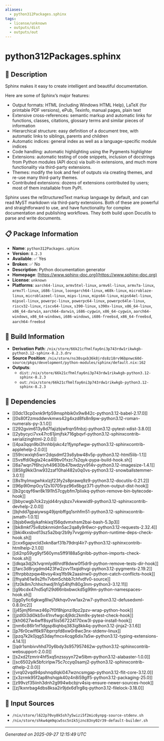 ```yaml
---
aliases:
  - python312Packages.sphinx
tags:
  - license/unknown
  - outputs/dist
  - outputs/out
---
```


# python312Packages.sphinx

## 📝 Description

Sphinx makes it easy to create intelligent and beautiful documentation.

Here are some of Sphinx’s major features:
- Output formats: HTML (including Windows HTML Help), LaTeX (for printable
  PDF versions), ePub, Texinfo, manual pages, plain text
- Extensive cross-references: semantic markup and automatic links for
  functions, classes, citations, glossary terms and similar pieces of
  information
- Hierarchical structure: easy definition of a document tree, with
  automatic links to siblings, parents and children
- Automatic indices: general index as well as a language-specific module
  indices
- Code handling: automatic highlighting using the Pygments highlighter
- Extensions: automatic testing of code snippets, inclusion of docstrings
  from Python modules (API docs) via built-in extensions, and much more
  functionality via third-party extensions.
- Themes: modify the look and feel of outputs via creating themes, and
  re-use many third-party themes.
- Contributed extensions: dozens of extensions contributed by users; most
  of them installable from PyPI.

Sphinx uses the reStructuredText markup language by default, and can read
MyST markdown via third-party extensions. Both of these are powerful and
straightforward to use, and have functionality for complex documentation
and publishing workflows. They both build upon Docutils to parse and write
documents.


## 📋 Package Information

- **Name**: `python312Packages.sphinx`
- **Version**: `8.2.3`
- **Available**: ✅ Yes
- **Broken**: ✅ No
- **Description**: Python documentation generator
- **Homepage**: [https://www.sphinx-doc.org](https://www.sphinx-doc.org)
- **License**: `unknown`
- **Platforms**: `aarch64-linux`, `armv5tel-linux`, `armv6l-linux`, `armv7a-linux`, `armv7l-linux`, `i686-linux`, `loongarch64-linux`, `m68k-linux`, `microblaze-linux`, `microblazeel-linux`, `mips-linux`, `mips64-linux`, `mips64el-linux`, `mipsel-linux`, `powerpc-linux`, `powerpc64-linux`, `powerpc64le-linux`, `riscv32-linux`, `riscv64-linux`, `s390-linux`, `s390x-linux`, `x86_64-linux`, `x86_64-darwin`, `aarch64-darwin`, `i686-cygwin`, `x86_64-cygwin`, `aarch64-windows`, `x86_64-windows`, `i686-windows`, `i686-freebsd`, `x86_64-freebsd`, `aarch64-freebsd`

## 🔧 Build Information

- **Derivation Path**: `/nix/store/66k21cfhmlfay6ni3p743rdw1rikwkgb-python3.12-sphinx-8.2.3.drv`
- **Source Position**: `/nix/store/ns30sqxb36k8jrds8z18rv96bpnwc60d-source/pkgs/development/python-modules/sphinx/default.nix:162`
- **Outputs**:
  - `dist`:  `/nix/store/66k21cfhmlfay6ni3p743rdw1rikwkgb-python3.12-sphinx-8.2.3`
  - `out`:  `/nix/store/66k21cfhmlfay6ni3p743rdw1rikwkgb-python3.12-sphinx-8.2.3`

## 🔗 Dependencies

- [[0dc13cp0xnk9rfp59msphbik0x9w842c-python3.12-babel-2.17.0]]
- [[0s80f2zmsddwvkmws42g4xzd8fs8n9pw-python3.12-roman-numerals-py-3.1.0]]
- [[292gvim613y8d7fajizbjwfrqn5fnbzj-python3.12-pytest-xdist-3.8.0]]
- [[2ybycyci7vx47rc61jimjfsk716gbqvf-python3.12-sphinxcontrib-serializinghtml-2.0.0]]
- [[4pa3qqn9bi3hnhbljskc4z1fjynpfwgw-python3.12-sphinxcontrib-applehelp-2.0.0]]
- [[59rcwxlqh5wrr2dqsdmf23s6ybw48v5p-python3.12-html5lib-1.1]]
- [[5vsffdi0kgla24ca4l9bv0fxzc7s2qyk-pypa-build-hook.sh]]
- [[6a7wqn7f6hcjvh49630b47bwdzyv914v-python3.12-imagesize-1.4.1]]
- [[85llg9kkl3nw932zaf10hal482s0q0vs-python3.12-snowballstemmer-3.0.1]]
- [[8s1hylmxgwhkxlzjf23fy2s8prawq9z9-python3.12-docutils-0.21.2]]
- [[96p9l0mp0cy12s10705rpz96x6bgz371-python-output-dist-hook]]
- [[b2gcqyf6wr8k19l1h57cgybfm7plixkq-python-remove-bin-bytecode-hook]]
- [[bbycwgb7ck2zyjd44rysjbzx7vkwwid9-python3.12-sphinxcontrib-devhelp-2.0.0]]
- [[bjhdd7gpaiywsg49jqnbffgq1snhfm51-python3.12-sphinxcontrib-jsmath-1.0.1]]
- [[bjsb6wdjykafnkixq156qdvmxhsm2bai-bash-5.3p3]]
- [[bk8mkf75v8zbknmidm5ac2qa8y9r6wcr-python3.12-requests-2.32.4]]
- [[bki4kxsbvd13sz5a2bqr2b9y7vvgpmiy-python-runtime-deps-check-hook.sh]]
- [[cxx6gapvcld3xkn8arf31b79drql4ir7-python3.12-sphinxcontrib-htmlhelp-2.1.0]]
- [[di2np59yg9yf560yms5ff9188a5gnlbb-python-imports-check-hook.sh]]
- [[dkqa3dj2k1vqrmlyd6hrdf8dww0f5dr9-python-remove-tests-dir-hook]]
- [[farc3d8rygdmd423fw2zvv11xqidhvgi-python3.12-pygments-2.19.2]]
- [[fhrpbbzpqw4bvsy4ixq1fb9k2aaslnw0-python-catch-conflicts-hook]]
- [[fhyah61w9s2flv7vbm5chbb7chfvdfv0-source]]
- [[fz0k8m7chhichwdj1h1g54hjfh80g3nm-python3-3.12.11]]
- [[g9bcdx47nd5qfi29d66nbxbwckd5g99m-python-namespaces-hook.sh]]
- [[gg0yfic6gkwg8lwj7dkhqv0vw1ax2rw7-python3.12-defusedxml-0.8.0rc2]]
- [[j45jmjf6mwz46p7f0f8hjpnzi9pz2pzv-wrap-python-hook]]
- [[jzdl0i3di0kb5v41nvfwgc4j9dc2km9x-pytest-check-hook]]
- [[kh0627w4wff8syd1iis567224170xw3l-pypa-install-hook]]
- [[nm6c86lr1nf1dgsp8iqhbq383ig8kk4q-python3.12-jinja2-3.1.6]]
- [[p76r0cwlf6k97ibprrpfd8xw0r8wc3nx-stdenv-linux]]
- [[pzq7k2k0jqg53dayfmcx4cqg6dix7a5w-python3.12-typing-extensions-4.14.1]]
- [[qdr1smbivvhhd70y6bdy3s957957462w-python3.12-sphinxcontrib-websupport-2.0.0]]
- [[s2xd2fzmrir4hf5xq5nzssyyn72w5lbm-python3.12-alabaster-1.0.0]]
- [[sc6502ylk5bfcirlpw75c7ccyq0samj2-python3.12-sphinxcontrib-qthelp-2.0.0]]
- [[vrq02vqd94pshnqdlqki047wzncsmgap-python3.12-flit-core-3.12.0]]
- [[x3zrmk95f2ap8hshqpk40z4n8i59glf5-python3.12-packaging-25.0]]
- [[z99vzf35iinh3dnh2g994wbcbjrv4siq-ensure-newer-sources-hook]]
- [[zj1kxnrbag4dbs8ksa2ir9jdx6d1rg8q-python3.12-filelock-3.18.0]]

## 📁 Input Sources

- `/nix/store/l622p70vy8k5sh7y5wizi5f2mic6ynpg-source-stdenv.sh`
- `/nix/store/shkw4qm9qcw5sc5n1k5jznc83ny02r39-default-builder.sh`

---
*Generated on 2025-09-27 12:15:49 UTC*

